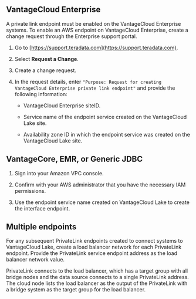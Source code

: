 
## VantageCloud Enterprise


A private link endpoint must be enabled on the VantageCloud Enterprise systems. To enable an AWS endpoint on VantageCloud Enterprise, create a change request through the Enterprise support portal.

1.  Go to [https://support.teradata.com](https://support.teradata.com).

1.  Select **Request a Change**.

1.  Create a change request.

1.  In the request details, enter `"Purpose: Request for creating VantageCloud Enterprise private link endpoint"` and provide the following information:

    -   VantageCloud Enterprise siteID.

    -   Service name of the endpoint service created on the VantageCloud Lake site.

    -   Availability zone ID in which the endpoint service was created on the VantageCloud Lake site.


## VantageCore, EMR, or Generic JDBC


1.  Sign into your Amazon VPC console.

1.  Confirm with your AWS administrator that you have the necessary IAM permissions.

1.  Use the endpoint service name created on VantageCloud Lake to create the interface endpoint.


## Multiple endpoints


For any subsequent PrivateLink endpoints created to connect systems to VantageCloud Lake, create a load balancer network for each PrivateLink endpoint. Provide the PrivateLink service endpoint address as the load balancer network value.

PrivateLink connects to the load balancer, which has a target group with all bridge nodes and the data source connects to a single PrivateLink address. The cloud node lists the load balancer as the output of the PrivateLink with a bridge system as the target group for the load balancer.

